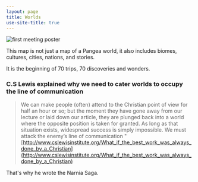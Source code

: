 ```yaml
---
layout: page
title: Worlds
use-site-title: true
---
```

![first meeting poster](../../img/worldbuilding.ong.png)

This map is not just a map of a Pangea world, it also includes biomes, cultures, cities, nations, and stories.

It is the beginning of 70 trips, 70 discoveries and wonders.

### C.S Lewis explained why we need to cater worlds to occupy the line of communication
> We can make people (often) attend to the Christian point of view for half an hour or so;
> but the moment they have gone away from our lecture or laid down our article, they are 
> plunged back into a world where the opposite position is taken for granted. 
> As long as that situation exists, widespread success is simply impossible. 
> We must attack the enemy’s line of communication "
[http://www.cslewisinstitute.org/What_if_the_best_work_was_always_done_by_a_Christian](http://www.cslewisinstitute.org/What_if_the_best_work_was_always_done_by_a_Christian)

That's why he wrote the Narnia Saga.